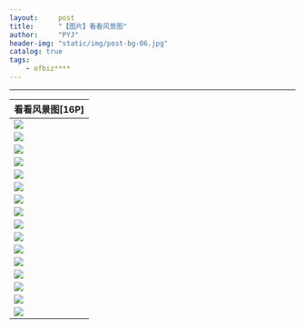 ```yaml
---
layout:     post
title:      "【图片】看看风景图"
author:     "PYJ"
header-img: "static/img/post-bg-06.jpg"
catalog: true
tags:
    - ofbiz****
---
```




----------

|看看风景图[16P]|
|--|
|![](http://ww1.sinaimg.cn/large/71be7325ly1fe8so7im8qj20m80m8taz.jpg)|
|![](http://ww1.sinaimg.cn/large/71be7325ly1fe8so7hvd9j20sg0izq4c.jpg)|
|![](http://ww1.sinaimg.cn/large/71be7325ly1fe8so8wtx2j20sg0izq7w.jpg)|
|![](http://ww1.sinaimg.cn/large/71be7325ly1fe8so7i0xmj20sg0izmya.jpg)|
|![](http://ww1.sinaimg.cn/large/71be7325ly1fe8so7mklpj20sg0iz0uz.jpg)|
|![](http://ww1.sinaimg.cn/large/71be7325ly1fe8so8x6n4j20sg0izq6o.jpg)|
|![](http://ww1.sinaimg.cn/large/71be7325ly1fe8so7ikquj20sg0izt9s.jpg)|
|![](http://ww1.sinaimg.cn/large/71be7325ly1fe8so8y9qlj20sg0iz0vv.jpg)|
|![](http://ww1.sinaimg.cn/large/71be7325ly1fe8so7i251j20sg0izt9h.jpg)|
|![](http://ww1.sinaimg.cn/large/71be7325ly1fe8so7xlzgj20sg0izmyy.jpg)|
|![](http://ww1.sinaimg.cn/large/71be7325ly1fe8so7iorgj20sg0izdh2.jpg)|
|![](http://ww1.sinaimg.cn/large/71be7325ly1fe8so80neij20sg0l8wgb.jpg)|
|![](http://ww1.sinaimg.cn/large/71be7325ly1fe8so7zre3j20rs0hywgo.jpg)|
|![](http://ww1.sinaimg.cn/large/71be7325ly1fe8so8doq8j20rs0ib0uo.jpg)|
|![](http://ww1.sinaimg.cn/large/71be7325ly1fe8so8bca7j20rs0hxdho.jpg)|
|![](http://ww1.sinaimg.cn/large/71be7325ly1fe8so8j41kj20rs0i6djr.jpg)|